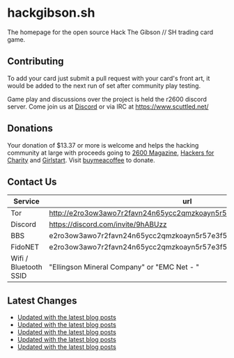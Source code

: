 # hackgibson.sh
The homepage for the open source Hack The Gibson // SH trading card game.


## Contributing

To add your card just submit a pull request with your card's front art, it would be added to the next run of set after community play testing.

Game play and discussions over the project is held the r2600 discord server. Come join us at [Discord](https://discord.com/invite/9hABUzz) or via IRC at https://www.scuttled.net/


## Donations

Your donation of $13.37 or more is welcome and helps the hacking community at large with proceeds going to [2600 Magazine](https://2600.com/), [Hackers for Charity](https://hackersforcharity.org) and [Girlstart](https://girlstart.org).  Visit [buymeacoffee](https://www.buymeacoffee.com/hackgibson.sh) to donate.


## Contact Us

Service | url
-|-
Tor | http://e2ro3ow3awo7r2favn24n65ycc2qmzkoayn5r57e3f56nvjwdcgg32ad.onion
Discord | https://discord.com/invite/9hABUzz
BBS | e2ro3ow3awo7r2favn24n65ycc2qmzkoayn5r57e3f56nvjwdcgg32ad.onion:23
FidoNET | e2ro3ow3awo7r2favn24n65ycc2qmzkoayn5r57e3f56nvjwdcgg32ad.onion:24554
Wifi / Bluetooth SSID | "Ellingson Mineral Company" or "EMC Net - <fidonet address>"

## Latest Changes
<!-- BLOG-POST-LIST:START -->
- [Updated with the latest blog posts](https://github.com/DFW2600/hackgibson.sh/commit/695876ae7961cac34f63703972acd81cc1ee2088)
- [Updated with the latest blog posts](https://github.com/DFW2600/hackgibson.sh/commit/52c30d70bedcf67293d11b14d7881ce1c349189e)
- [Updated with the latest blog posts](https://github.com/DFW2600/hackgibson.sh/commit/1507be5368c28152b5d3a7b2ad02fc3a92b79fb8)
- [Updated with the latest blog posts](https://github.com/DFW2600/hackgibson.sh/commit/c391870ec7fe977b2f95c5d8a3b1f2158f11d581)
- [Updated with the latest blog posts](https://github.com/DFW2600/hackgibson.sh/commit/a18ab18b5f85ca04cd553be771edbc5e0a73821f)
<!-- BLOG-POST-LIST:END -->
